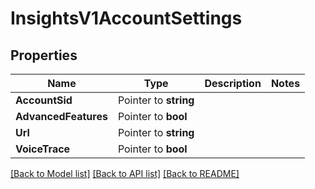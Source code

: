 # InsightsV1AccountSettings

## Properties

Name | Type | Description | Notes
------------ | ------------- | ------------- | -------------
**AccountSid** | Pointer to **string** |  |
**AdvancedFeatures** | Pointer to **bool** |  |
**Url** | Pointer to **string** |  |
**VoiceTrace** | Pointer to **bool** |  |

[[Back to Model list]](../README.md#documentation-for-models) [[Back to API list]](../README.md#documentation-for-api-endpoints) [[Back to README]](../README.md)


